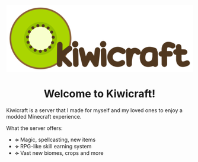 <p align="center"> <img src="/kiwicraft.png">
<h1 align="center">Welcome to Kiwicraft!</h1>Kiwicraft is a server that I made for myself and my loved ones to enjoy a modded Minecraft experience.</p>

What the server offers:
- **⟣** Magic, spellcasting, new items
- **⟣** RPG-like skill earning system
- **⟣** Vast new biomes, crops and more

